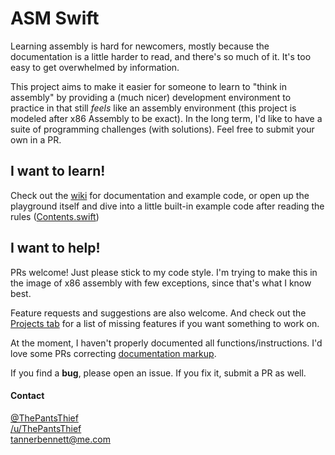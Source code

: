 # ASM Swift

Learning assembly is hard for newcomers, mostly because the documentation is a little harder to read, and there's so much of it. It's too easy to get overwhelmed by information.

This project aims to make it easier for someone to learn to "think in assembly" by providing a (much nicer) development environment to practice in that still *feels* like an assembly environment (this project is modeled after x86 Assembly to be exact). In the long term, I'd like to have a suite of programming challenges (with solutions). Feel free to submit your own in a PR.


## I want to learn!

Check out the [wiki](https://github.com/ThePantsThief/ASM-Swift/wiki) for documentation and example code, or open up the playground itself and dive into a little built-in example code after reading the rules ([Contents.swift](https://github.com/ThePantsThief/ASM-Swift/blob/master/ASM.playground/Contents.swift))

## I want to help!

PRs welcome! Just please stick to my code style. I'm trying to make this in the image of x86 assembly with few exceptions, since that's what I know best.

Feature requests and suggestions are also welcome. And check out the [Projects tab](https://github.com/ThePantsThief/ASM-Swift/projects) for a list of missing features if you want something to work on.

At the moment, I haven't properly documented all functions/instructions. I'd love some PRs correcting [documentation markup](https://developer.apple.com/library/content/documentation/Xcode/Reference/xcode_markup_formatting_ref/).

If you find a **bug**, please open an issue. If you fix it, submit a PR as well.

#### Contact
[@ThePantsThief](https://twitter.com/ThePantsThief)  
[/u/ThePantsThief](https://reddit.com/u/ThePantsThief)  
tannerbennett@me.com
